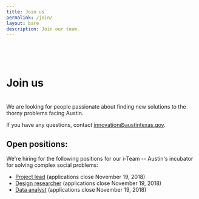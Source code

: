 ```yaml
---
title: Join us
permalink: /join/
layout: bare
description: Join our team. 
---
```


<h1 style= "padding-top: 64px; padding-bottom: 18px;"> Join us</h1>

We are looking for people passionate about finding new solutions to the thorny problems facing Austin. 

If you have any questions, contact [innovation@austintexas.gov](mailto:innovation@austintexas.gov).

## Open positions:

We're hiring for the following positions for our i-Team -- Austin's incubator for solving complex social problems:

- [Project lead](/innovation/project-lead/) (applications close November 19, 2018)
- [Design researcher](/innovation/design-researcher/) (applications close November 19, 2018)
- [Data analyst](/innovation/data-analyst/) (applications close November 19, 2018)
